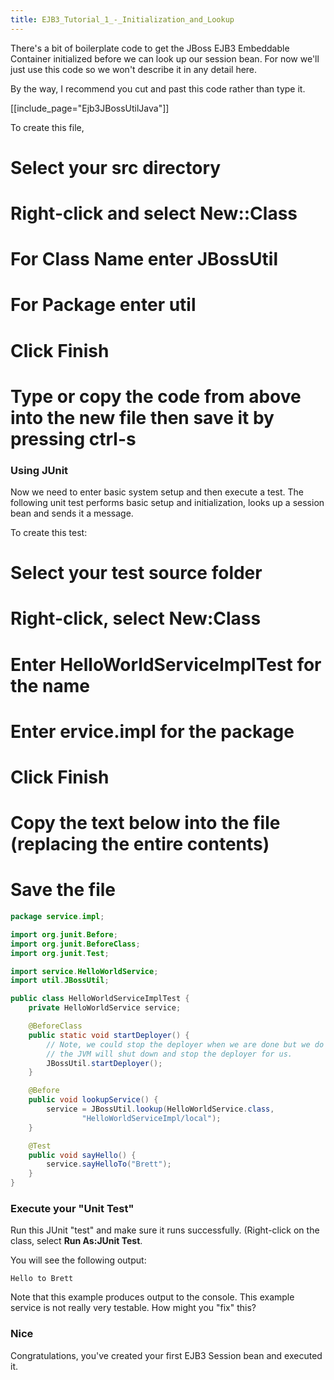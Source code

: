 ```yaml
---
title: EJB3_Tutorial_1_-_Initialization_and_Lookup
---
```

There's a bit of boilerplate code to get the JBoss EJB3 Embeddable Container initialized before we can look up our session bean. For now we'll just use this code so we won't describe it in any detail here.

By the way, I recommend you cut and past this code rather than type it.

[[include_page="Ejb3JBossUtilJava"]]

To create this file,
# Select your **src** directory
# Right-click and select **New::Class**
# For **Class Name** enter **JBossUtil**
# For **Package** enter **util**
# Click **Finish**
# Type or copy the code from above into the new file then save it by pressing ctrl-s

### Using JUnit
Now we need to enter basic system setup and then execute a test. The following unit test performs basic setup and initialization, looks up a session bean and sends it a message. 

To create this test:
# Select your **test** source folder
# Right-click, select **New:Class**
# Enter **HelloWorldServiceImplTest** for the name
# Enter **ervice.impl** for the package
# Click **Finish**
# Copy the text below into the file (replacing the entire contents)
# Save the file
```java
package service.impl;

import org.junit.Before;
import org.junit.BeforeClass;
import org.junit.Test;

import service.HelloWorldService;
import util.JBossUtil;

public class HelloWorldServiceImplTest {
    private HelloWorldService service;

    @BeforeClass
    public static void startDeployer() {
        // Note, we could stop the deployer when we are done but we do not since
        // the JVM will shut down and stop the deployer for us.
        JBossUtil.startDeployer();
    }

    @Before
    public void lookupService() {
        service = JBossUtil.lookup(HelloWorldService.class,
                "HelloWorldServiceImpl/local");
    }

    @Test
    public void sayHello() {
        service.sayHelloTo("Brett");
    }
}
```

### Execute your "Unit Test"
Run this JUnit "test" and make sure it runs successfully. (Right-click on the class, select **Run As:JUnit Test**.

You will see the following output:
```
Hello to Brett
```

Note that this example produces output to the console. This example service is not really very testable. How might you "fix" this?

### Nice
Congratulations, you've created your first EJB3 Session bean and executed it.
